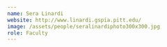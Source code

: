 ```yaml
---
name: Sera Linardi
website: http://www.linardi.gspia.pitt.edu/
image: /assets/people/seralinardiphoto300x300.jpg
role: Faculty
---
```

